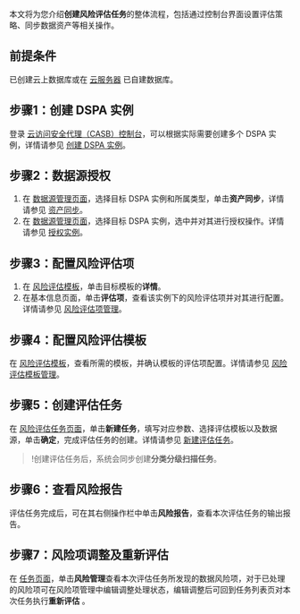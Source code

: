 
本文将为您介绍**创建风险评估任务**的整体流程，包括通过控制台界面设置评估策略、同步数据资产等相关操作。

## 前提条件
已创建云上数据库或在 [云服务器](https://cloud.tencent.com/document/product/213) 已自建数据库。

## 步骤1：创建 DSPA 实例
登录 [云访问安全代理（CASB）控制台](https://console.cloud.tencent.com/casb)，可以根据实际需要创建多个 DSPA 实例，详情请参见 [创建 DSPA 实例](https://cloud.tencent.com/document/product/1303/75761)。

## 步骤2：数据源授权
1. 在 [数据源管理页面](https://console.cloud.tencent.com/dspa/meta)，选择目标 DSPA 实例和所属类型，单击**资产同步**，详情请参见  [资产同步](https://cloud.tencent.com/document/product/1303/75787#.E8.B5.84.E4.BA.A7.E5.90.8C.E6.AD.A5)。
2. 在 [数据源管理页面](https://console.cloud.tencent.com/dspa/meta)，选择目标 DSPA 实例，选中并对其进行授权操作。详情请参见 [授权实例](https://cloud.tencent.com/document/product/1303/75787#.E6.8E.88.E6.9D.83.E5.AE.9E.E4.BE.8B)。

## 步骤3：配置风险评估项
1. 在  [风险评估模板](https://console.cloud.tencent.com/dspa/meta)，单击目标模板的**详情**。
2. 在基本信息页面，单击**评估项**，查看该实例下的风险评估项并对其进行配置。详情请参见  [风险评估项管理](https://cloud.tencent.com/document/product/1303/75791)。

## 步骤4：配置风险评估模板
在  [风险评估模板](https://console.cloud.tencent.com/dspa/meta)，查看所需的模板，并确认模板的评估项配置。详情请参见 [风险评估模板管理](https://cloud.tencent.com/document/product/1303/75792)。

## 步骤5：创建评估任务
在 [风险评估任务页面](https://console.cloud.tencent.com/dspa/meta)，单击**新建任务**，填写对应参数、选择评估模板以及数据源，单击**确定**，完成评估任务的创建。详情请参见  [新建评估任务](https://cloud.tencent.com/document/product/1303/75847)。
>!创建评估任务后，系统会同步创建**分类分级扫描任务**。

## 步骤6：查看风险报告
评估任务完成后，可在其右侧操作栏中单击**风险报告**，查看本次评估任务的输出报告。

## 步骤7：风险项调整及重新评估
在 [任务页面](https://console.cloud.tencent.com/dspa/meta)，单击**风险管理**查看本次评估任务所发现的数据风险项，对于已处理的风险项可在风险项管理中编辑调整处理状态，编辑调整后可回到任务列表页对本次任务执行**重新评估** 。
